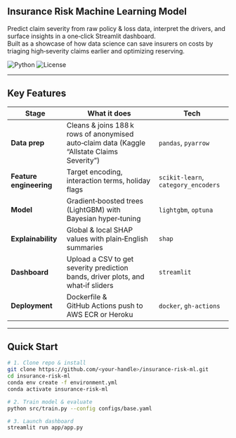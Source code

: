 ## Insurance Risk Machine Learning Model 

Predict claim severity from raw policy & loss data, interpret the drivers, and surface insights in a one‑click Streamlit dashboard.  
Built as a showcase of how data science can save insurers on costs by triaging high‑severity claims earlier and optimizing reserving.

![Python](https://img.shields.io/badge/Python-3.9-blue) ![License](https://img.shields.io/badge/License-MIT-green)

---

## Key Features
| Stage | What it does | Tech |
|-------|--------------|------|
| **Data prep** | Cleans & joins 188 k rows of anonymised auto‑claim data (Kaggle “Allstate Claims Severity”) | `pandas`, `pyarrow` |
| **Feature engineering** | Target encoding, interaction terms, holiday flags | `scikit‑learn`, `category_encoders` |
| **Model** | Gradient‑boosted trees (LightGBM) with Bayesian hyper‑tuning | `lightgbm`, `optuna` |
| **Explainability** | Global & local SHAP values with plain‑English summaries | `shap` |
| **Dashboard** | Upload a CSV to get severity prediction bands, driver plots, and what‑if sliders | `streamlit` |
| **Deployment** | Dockerfile & GitHub Actions push to AWS ECR or Heroku | `docker`, `gh‑actions` |

---

## Quick Start

```bash
# 1. Clone repo & install
git clone https://github.com/<your‑handle>/insurance-risk-ml.git
cd insurance-risk-ml
conda env create -f environment.yml
conda activate insurance-risk-ml

# 2. Train model & evaluate
python src/train.py --config configs/base.yaml

# 3. Launch dashboard
streamlit run app/app.py

